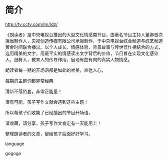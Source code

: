 # 简介

http://tv.cctv.com/lm/ldz/

《朗读者》是中央电视台推出的大型文化情感类节目，由著名节目主持人董卿首次担当制作人，央视创造传媒有限公司承担制作，于中央电视台综合频道与综艺频道黄金时间联合播出。以个人成长、情感体验、背景故事与传世佳作相结合的方式，选用精美的文字，用最平实的情感读出文字背后的价值，节目旨在实现文化感染人，鼓舞人，教育人的传导作用，展现有血有肉的真实人物情感。

朗读者每一期的开场语都是如此的唯美，直达人心，

每期的主题词都非常经典

清新不落俗套，非常正能量！

很有可能，孩子写作文就会遇到这些主题！

所以帮孩子们收集了已经播出的节目开场语，

请收藏，请分享，孩子写作文肯定有一天能用上！

整理朗读者的文章，留给孩子后面好好学习。

language

gogogo